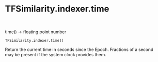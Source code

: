 # TFSimilarity.indexer.time
<!-- Insert buttons and diff -->
<table class="tfo-notebook-buttons tfo-api nocontent" align="left">
</table>

time() -> floating point number
<pre class="devsite-click-to-copy prettyprint lang-py tfo-signature-link">
<code>TFSimilarity.indexer.time()
</code></pre>

<!-- Placeholder for "Used in" -->
Return the current time in seconds since the Epoch.
Fractions of a second may be present if the system clock provides them.